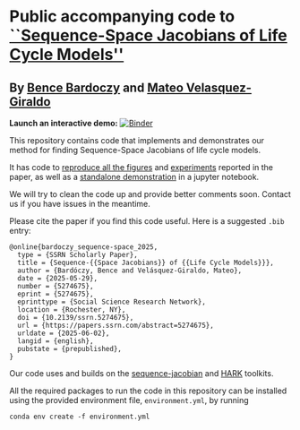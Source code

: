 # Public accompanying code to [``Sequence-Space Jacobians of Life Cycle Models''](https://papers.ssrn.com/sol3/papers.cfm?abstract_id=5274675)

## By [Bence Bardoczy](https://www.bencebardoczy.com/) and [Mateo Velasquez-Giraldo](https://mateovg.com/)

**Launch an interactive demo:**     [![Binder](https://mybinder.org/badge_logo.svg)](https://mybinder.org/v2/gh/Mv77/LC-SSJ_public/HEAD?urlpath=%2Fdoc%2Ftree%2Fdemo.ipynb)

This repository contains code that implements and demonstrates our method for finding Sequence-Space Jacobians of life cycle models.

It has code to [reproduce all the figures](https://github.com/Mv77/LC-SSJ_public/blob/main/Paper_figures.py) and [experiments](https://github.com/Mv77/LC-SSJ_public/blob/main/LC_IH_benchmarks.py) reported in the paper, as well as a [standalone demonstration](https://github.com/Mv77/LC-SSJ_public/blob/main/demo.ipynb) in a jupyter notebook.

We will try to clean the code up and provide better comments soon. Contact us if you have issues in the meantime.

Please cite the paper if you find this code useful. Here is a suggested `.bib` entry:
```
@online{bardoczy_sequence-space_2025,
  type = {SSRN Scholarly Paper},
  title = {Sequence-{{Space Jacobians}} of {{Life Cycle Models}}},
  author = {Bardóczy, Bence and Velásquez-Giraldo, Mateo},
  date = {2025-05-29},
  number = {5274675},
  eprint = {5274675},
  eprinttype = {Social Science Research Network},
  location = {Rochester, NY},
  doi = {10.2139/ssrn.5274675},
  url = {https://papers.ssrn.com/abstract=5274675},
  urldate = {2025-06-02},
  langid = {english},
  pubstate = {prepublished},
}

```

Our code uses and builds on the [sequence-jacobian](https://github.com/shade-econ/sequence-jacobian/tree/master) and [HARK](https://github.com/econ-ark/HARK) toolkits.

All the required packages to run the code in this repository can be installed using the provided environment file, `environment.yml`, by running
```
conda env create -f environment.yml
```

